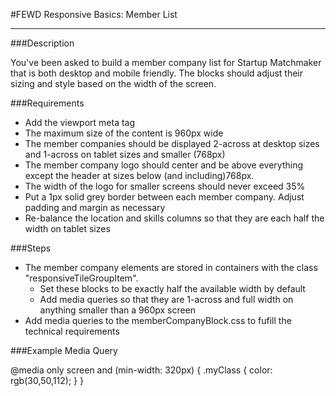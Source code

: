 #FEWD Responsive Basics: Member List

---


###Description

You've been asked to build a member company list for Startup Matchmaker that is both desktop and mobile friendly. The blocks should adjust their sizing and style based on the width of the screen.


###Requirements
* Add the viewport meta tag <meta name="viewport" content="width=device-width, initial-scale=1">
* The maximum size of the content is 960px wide
* The member companies should be displayed 2-across at desktop sizes and 1-across on tablet sizes and smaller (768px)
* The member company logo should center and be above everything except the header at sizes below (and including)768px.
* The width of the logo for smaller screens should never exceed 35%
* Put a 1px solid grey border between each member company.  Adjust padding and margin as necessary
* Re-balance the location and skills columns so that they are each half the width on tablet sizes


###Steps

* The member company elements are stored in containers with the class "responsiveTileGroupItem".
    * Set these blocks to be exactly half the available width by default
    * Add media queries so that they are 1-across and full width on anything smaller than a 960px screen
* Add media queries to the memberCompanyBlock.css to fufill the technical requirements


###Example Media Query

@media only screen and (min-width: 320px) {
    .myClass {
        color: rgb(30,50,112);
    }
}